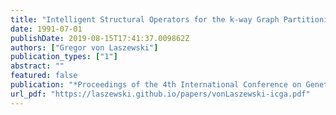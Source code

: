 ```yaml
---
title: "Intelligent Structural Operators for the k-way Graph Partitioning Problem"
date: 1991-07-01
publishDate: 2019-08-15T17:41:37.009862Z
authors: ["Gregor von Laszewski"]
publication_types: ["1"]
abstract: ""
featured: false
publication: "*Proceedings of the 4th International Conference on Genetic Algorithms*"
url_pdf: "https://laszewski.github.io/papers/vonLaszewski-icga.pdf"
---
```


